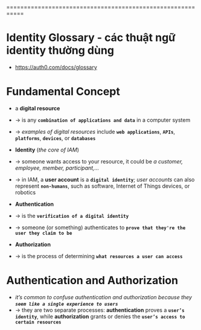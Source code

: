 ===========================================================
# Identity Glossary - các thuật ngữ identity thường dùng
* https://auth0.com/docs/glossary  

# Fundamental Concept

* a **digital resource**
* -> is any **`combination of applications and data`** in a computer system
* -> _examples of digital resources_ include **`web applications`**, **`APIs`**, **`platforms`**, **`devices`**, or **`databases`** 

* **Identity** (_the core of IAM_)
* -> someone wants access to your resource, it could be _a customer, employee, member, participant,..._
* -> in IAM, a **user account** is a **`digital identity`**; _user accounts_ can also represent **`non-humans`**, such as software, Internet of Things devices, or robotics

* **Authentication**
* -> is the **`verification of a digital identity`**
* -> someone (or something) authenticates to **`prove that they're the user they claim to be`** 

* **Authorization**
* -> is the process of determining **`what resources a user can access`**  

# Authentication and Authorization
* _it’s common to confuse authentication and authorization because they **`seem like a single experience to users`**_
* -> they are two separate processes: **authentication** proves a **`user’s identity`**, while **authorization** grants or denies the **`user’s access to certain resources`** 
